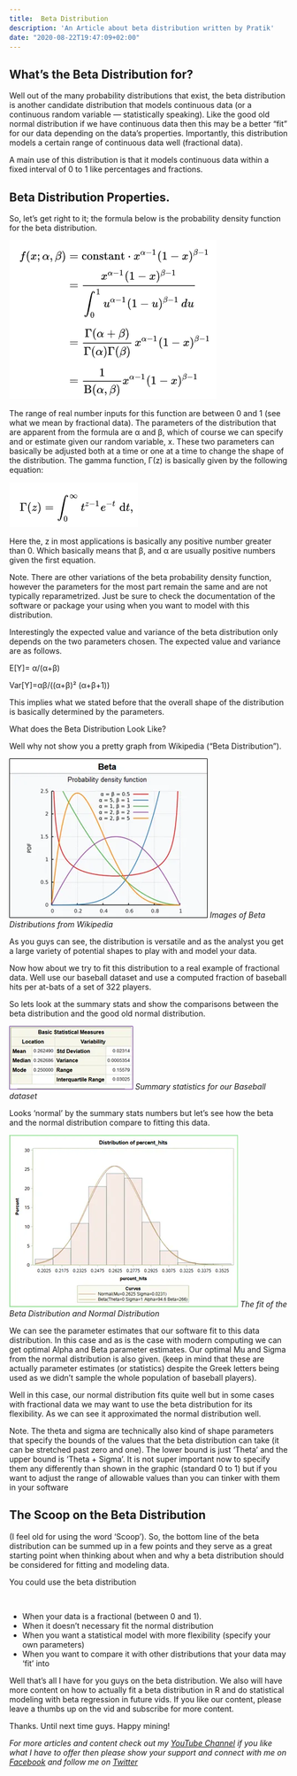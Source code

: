 ```yaml
---
title:  Beta Distribution
description: 'An Article about beta distribution written by Pratik'
date: "2020-08-22T19:47:09+02:00"
---
```


## What’s the Beta Distribution for?

Well out of the many probability distributions that exist, the beta distribution is another candidate distribution that models continuous data (or a continuous random variable — statistically speaking). Like the good old normal distribution if we have continuous data then this may be a better “fit” for our data depending on the data’s properties. Importantly, this distribution models a certain range of continuous data well (fractional data).

A main use of this distribution is that it models continuous data within a fixed interval of 0 to 1 like percentages and fractions.

## Beta Distribution Properties.

So, let’s get right to it; the formula below is the probability density function for the beta distribution.

![Beta Distribution Function](beta-function.png)

The range of real number inputs for this function are between 0 and 1 (see what we mean by fractional data). The parameters of the distribution that are apparent from the formula are α and β, which of course we can specify and or estimate given our random variable, x. These two parameters can basically be adjusted both at a time or one at a time to change the shape of the distribution. The gamma function, Γ(z) is basically given by the following equation:

![Gamma Function](gamma-function.png)

Here the, z in most applications is basically any positive number greater than 0. Which basically means that β, and α are usually positive numbers given the first equation.

Note. There are other variations of the beta probability density function, however the parameters for the most part remain the same and are not typically reparametrized. Just be sure to check the documentation of the software or package your using when you want to model with this distribution.

Interestingly the expected value and variance of the beta distribution only depends on the two parameters chosen. The expected value and variance are as follows.

E[Y]= α/(α+β)

Var[Y]=αβ/((α+β)² (α+β+1))

This implies what we stated before that the overall shape of the distribution is basically determined by the parameters.

What does the Beta Distribution Look Like?

Well why not show you a pretty graph from Wikipedia (“Beta Distribution”).

![Beta Distribution](beta-distribution.webp)
*Images of Beta Distributions from Wikipedia*

As you guys can see, the distribution is versatile and as the analyst you get a large variety of potential shapes to play with and model your data.

Now how about we try to fit this distribution to a real example of fractional data. Well use our baseball dataset and use a computed fraction of baseball hits per at-bats of a set of 322 players.

So lets look at the summary stats and show the comparisons between the beta distribution and the good old normal distribution.


![Example Data](example-data.webp)
*Summary statistics for our Baseball dataset*

Looks ‘normal’ by the summary stats numbers but let’s see how the beta and the normal distribution compare to fitting this data.


![Beta vs Normal Dist](beta-vs-normal.webp)
*The fit of the Beta Distribution and Normal Distribution*

We can see the parameter estimates that our software fit to this data distribution. In this case and as is the case with modern computing we can get optimal Alpha and Beta parameter estimates. Our optimal Mu and Sigma from the normal distribution is also given. (keep in mind that these are actually parameter estimates (or statistics) despite the Greek letters being used as we didn’t sample the whole population of baseball players).


Well in this case, our normal distribution fits quite well but in some cases with fractional data we may want to use the beta distribution for its flexibility. As we can see it approximated the normal distribution well.

Note. The theta and sigma are technically also kind of shape parameters that specify the bounds of the values that the beta distribution can take (it can be stretched past zero and one). The lower bound is just ‘Theta’ and the upper bound is ‘Theta + Sigma’. It is not super important now to specify them any differently than shown in the graphic (standard 0 to 1) but if you want to adjust the range of allowable values than you can tinker with them in your software


## The Scoop on the Beta Distribution

(I feel old for using the word ‘Scoop’). So, the bottom line of the beta distribution can be summed up in a few points and they serve as a great starting point when thinking about when and why a beta distribution should be considered for fitting and modeling data.


You could use the beta distribution

<br>

- When your data is a fractional (between 0 and 1).
- When it doesn’t necessary fit the normal distribution
- When you want a statistical model with more flexibility (specify your own parameters)
- When you want to compare it with other distributions that your data may ‘fit’ into

Well that’s all I have for you guys on the beta distribution. We also will have more content on how to actually fit a beta distribution in R and do statistical modeling with beta regression in future vids. If you like our content, please leave a thumbs up on the vid and subscribe for more content.

Thanks. Until next time guys. Happy mining!

*For more articles and content check out my <a href="https://www.youtube.com/channel/UCcPnyv1HXYEGxFsP6Z4P7yQ" target="_blank">YouTube Channel</a> if you like what I have to offer then please show your support and connect with me on <a href="https://www.facebook.com/ppatelfootball/" target="_blank">Facebook</a> and follow me on <a href="https://twitter.com/@dragoontik" target="_blank">Twitter</a>*